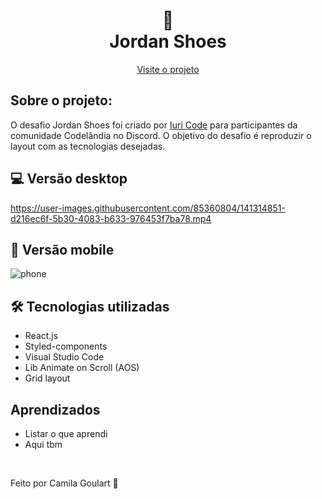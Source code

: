 <h1 align="center">
 👟  <br> Jordan Shoes  </h1>
 

<p align="center">
  <a href="/">Visite o projeto</a>
</p>

## Sobre o projeto:

O desafio Jordan Shoes foi criado por <a href="https://github.com/iuricode">Iuri Code</a> para participantes da comunidade Codelândia no Discord. O objetivo do desafio é reproduzir o layout com as tecnologias desejadas.

## 💻 Versão desktop 

https://user-images.githubusercontent.com/85360804/141314851-d216ec6f-5b30-4083-b633-976453f7ba78.mp4

## 📱 Versão mobile 

![phone](https://user-images.githubusercontent.com/85360804/141317921-a898d34b-bf46-4771-b719-013736501b95.png)



## 🛠 Tecnologias utilizadas

* React.js
* Styled-components
* Visual Studio Code
* Lib Animate on Scroll (AOS)
* Grid layout



## Aprendizados
* Listar o que aprendi
* Aqui tbm


<br>

<p> Feito por Camila Goulart 💖</p>
